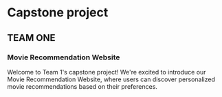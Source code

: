 # Capstone project
## TEAM  ONE
### Movie Recommendation Website
Welcome to Team 1's capstone project! We're excited to introduce our Movie Recommendation Website, where users can discover personalized movie recommendations based on their preferences.
